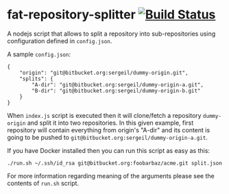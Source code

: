 # fat-repository-splitter [![Build Status](https://travis-ci.org/modera/fat-repository-splitter.svg?branch=master)](https://travis-ci.org/modera/fat-repository-splitter)

A nodejs script that allows to split a repository into sub-repositories using configuration defined in `config.json`.

A sample `config.json`:

    {
        "origin": "git@bitbucket.org:sergeil/dummy-origin.git",
        "splits": {
            "A-dir": "git@bitbucket.org:sergeil/dummy-origin-a.git",
            "B-dir": "git@bitbucket.org:sergeil/dummy-origin-b.git"
        }
    }

When `index.js` script is executed then it will clone/fetch a repository `dummy-origin` and split it into two
repositories. In this given example, first repository will contain everything from origin's "A-dir" and its content is
going to be pushed to `git@bitbucket.org:sergeil/dummy-origin-a.git`.

If you have Docker installed then you can run this script as easy as this:

    ./run.sh ~/.ssh/id_rsa git@bitbucket.org:foobarbaz/acme.git split.json
    
For more information regarding meaning of the arguments please see the contents of `run.sh` script.